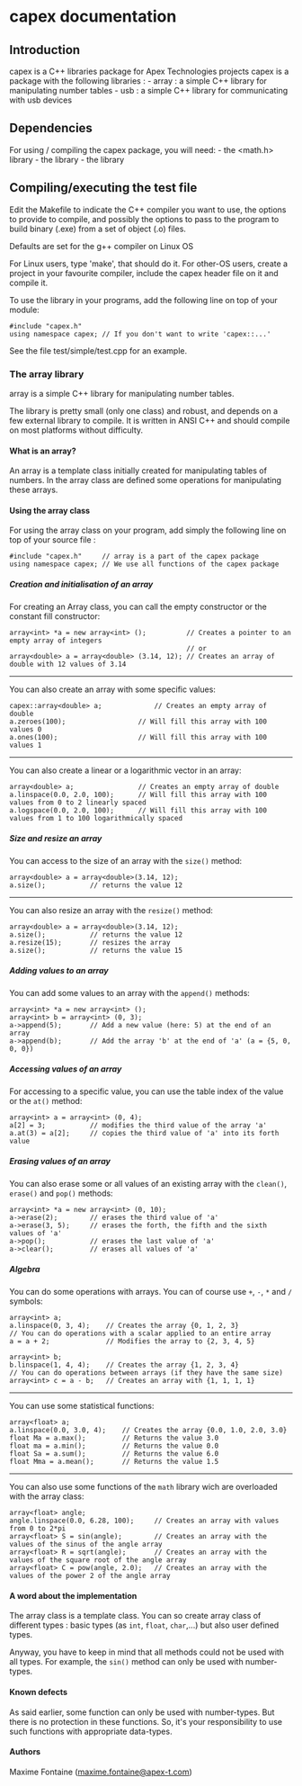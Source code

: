 ﻿# capex documentation


## Introduction

capex is a C++ libraries package for Apex Technologies projects
capex is a package with the following libraries :
	- array : a simple C++ library for manipulating number tables
	- usb : a simple C++ library for communicating with usb devices
	
## Dependencies

For using / compiling the capex package, you will need:
	- the <math.h> library
	- the <algorithm> library
	- the <libusb> library

## Compiling/executing the test file

Edit the Makefile to indicate the C++ compiler you want to use, the
options to provide to compile, and possibly the options to pass
to the program to build binary (.exe) from a set of object (.o) files.

Defaults are set for the g++ compiler on Linux OS

For Linux users, type 'make', that should do it.
For other-OS users, create a project in your favourite compiler,
include the capex header file on it and compile it.

To use the library in your programs, add the following line on top
of your module:

~~~~~~~~~~~~~~~{.cpp}
#include "capex.h"
using namespace capex; // If you don't want to write 'capex::...'
~~~~~~~~~~~~~~~

See the file test/simple/test.cpp for an example.

### The array library 
	
array is a simple C++ library for manipulating number tables.

The library is pretty small (only one class) and robust, and
depends on a few external library to compile. It is written
in ANSI C++ and should compile on most platforms without difficulty.

#### What is an array? 

An array is a template class initially created for manipulating tables of numbers.
In the array class are defined some operations for manipulating these arrays.

#### Using the array class

For using the array class on your program, add simply the following line 
on top of your source file :

~~~~~~~~~~~~~~~{.cpp}
#include "capex.h"     // array is a part of the capex package
using namespace capex; // We use all functions of the capex package
~~~~~~~~~~~~~~~

##### Creation and initialisation of an array

For creating an Array class, you can call the empty constructor or the constant fill
constructor: 

~~~~~~~~~~~~~~~{.cpp}
array<int> *a = new array<int> ();			// Creates a pointer to an empty array of integers
											// or
array<double> a = array<double> (3.14, 12); // Creates an array of double with 12 values of 3.14
~~~~~~~~~~~~~~~

______

You can also create an array with some specific values:

~~~~~~~~~~~~~~~{.cpp}
capex::array<double> a;				// Creates an empty array of double
a.zeroes(100);					// Will fill this array with 100 values 0
a.ones(100);					// Will fill this array with 100 values 1
~~~~~~~~~~~~~~~

______

You can also create a linear or a logarithmic vector in an array:

~~~~~~~~~~~~~~~{.cpp}
array<double> a;				// Creates an empty array of double
a.linspace(0.0, 2.0, 100);		// Will fill this array with 100 values from 0 to 2 linearly spaced
a.logspace(0.0, 2.0, 100);		// Will fill this array with 100 values from 1 to 100 logarithmically spaced
~~~~~~~~~~~~~~~


##### Size and resize an array

You can access to the size of an array with the `size()` method:

~~~~~~~~~~~~~~~{.cpp}
array<double> a = array<double>(3.14, 12);
a.size();			// returns the value 12
~~~~~~~~~~~~~~~

______

You can also resize an array with the `resize()` method:

~~~~~~~~~~~~~~~{.cpp}
array<double> a = array<double>(3.14, 12);
a.size();			// returns the value 12
a.resize(15);		// resizes the array
a.size();			// returns the value 15
~~~~~~~~~~~~~~~

##### Adding values to an array

You can add some values to an array with the `append()` methods:

~~~~~~~~~~~~~~~{.cpp}
array<int> *a = new array<int> ();
array<int> b = array<int> (0, 3);
a->append(5);		// Add a new value (here: 5) at the end of an array
a->append(b);		// Add the array 'b' at the end of 'a' (a = {5, 0, 0, 0})
~~~~~~~~~~~~~~~

##### Accessing values of an array

For accessing to a specific value, you can use the table index of the value or the `at()` method:

~~~~~~~~~~~~~~~{.cpp}
array<int> a = array<int> (0, 4);
a[2] = 3;			// modifies the third value of the array 'a'
a.at(3) = a[2];		// copies the third value of 'a' into its forth value
~~~~~~~~~~~~~~~

##### Erasing values of an array

You can also erase some or all values of an existing array with the `clean()`, `erase()` and `pop()` methods:

~~~~~~~~~~~~~~~{.cpp}
array<int> *a = new array<int> (0, 10);
a->erase(2);		// erases the third value of 'a'
a->erase(3, 5);		// erases the forth, the fifth and the sixth values of 'a'
a->pop();			// erases the last value of 'a'
a->clear();			// erases all values of 'a'
~~~~~~~~~~~~~~~

##### Algebra

You can do some operations with arrays. You can of course use `+`, `-`, `*` and `/` symbols:

~~~~~~~~~~~~~~~{.cpp}
array<int> a;
a.linspace(0, 3, 4);	// Creates the array {0, 1, 2, 3}
// You can do operations with a scalar applied to an entire array
a = a + 2;				// Modifies the array to {2, 3, 4, 5}

array<int> b;
b.linspace(1, 4, 4);	// Creates the array {1, 2, 3, 4}
// You can do operations between arrays (if they have the same size)
array<int> c = a - b;	// Creates an array with {1, 1, 1, 1}
~~~~~~~~~~~~~~~

______

You can use some statistical functions:

~~~~~~~~~~~~~~~{.cpp}
array<float> a;
a.linspace(0.0, 3.0, 4);	// Creates the array {0.0, 1.0, 2.0, 3.0}
float Ma = a.max();			// Returns the value 3.0
float ma = a.min();			// Returns the value 0.0
float Sa = a.sum();			// Returns the value 6.0
float Mma = a.mean();		// Returns the value 1.5
~~~~~~~~~~~~~~~

______

You can also use some functions of the `math` library wich are overloaded with the array class:

~~~~~~~~~~~~~~~{.cpp}
array<float> angle;
angle.linspace(0.0, 6.28, 100);		// Creates an array with values from 0 to 2*pi
array<float> S = sin(angle);		// Creates an array with the values of the sinus of the angle array
array<float> R = sqrt(angle);		// Creates an array with the values of the square root of the angle array
array<float> C = pow(angle, 2.0);	// Creates an array with the values of the power 2 of the angle array
~~~~~~~~~~~~~~~


#### A word about the implementation

The array class is a template class. You can so create array class of different
types : basic types (as `int`, `float`, `char`,...) but also user defined types.

Anyway, you have to keep in mind that all methods could not be used with all types.
For example, the `sin()` method can only be used with number-types.


#### Known defects

As said earlier, some function can only be used with number-types. But there is no protection
in these functions. So, it's your responsibility to use such functions with appropriate data-types.

#### Authors

Maxime Fontaine (<maxime.fontaine@apex-t.com>)
